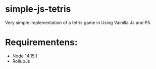 # simple-js-tetris

Very simple implementation of a tetris game in Using Vainilla Js and P5. 

# Requirementens:
- Node 14.15.1
- RollupJs

